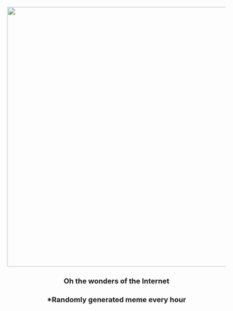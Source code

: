 <p align="center">
        <img src="https://i.redd.it/08eorb98ujr81.jpg" width="600" height="600">
        </p>
        <h3 align="center">Oh the wonders of the Internet</h3>
        <h3 align="center">*Randomly generated meme every hour</h3>
    